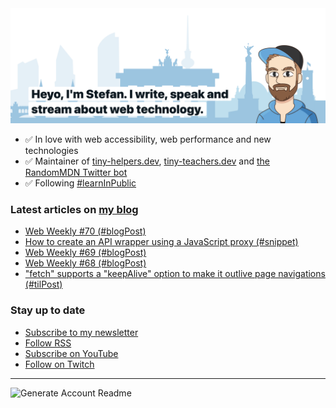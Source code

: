 <img alt="Heyo, I'm Stefan. I write and speak about web technology." src="https://raw.githubusercontent.com/stefanjudis/stefanjudis/main/screenshot.png">

- ✅ In love with web accessibility, web performance and new technologies
- ✅ Maintainer of [tiny-helpers.dev](https://tiny-helpers.dev), [tiny-teachers.dev](https://tiny-teachers.dev/) and [the RandomMDN Twitter bot](https://twitter.com/randomMDN)
- ✅ Following [#learnInPublic](https://www.stefanjudis.com/today-i-learned/)
### Latest articles on [my blog](https://www.stefanjudis.com)

<!-- BLOG-POST-LIST:START -->
- [Web Weekly #70 &lpar;#blogPost&rpar;](https://www.stefanjudis.com/blog/web-weekly-70/)
- [How to create an API wrapper using a JavaScript proxy &lpar;#snippet&rpar;](https://www.stefanjudis.com/snippets/how-to-create-an-api-wrapper-using-a-javascript-proxy/)
- [Web Weekly #69 &lpar;#blogPost&rpar;](https://www.stefanjudis.com/blog/web-weekly-69/)
- [Web Weekly #68 &lpar;#blogPost&rpar;](https://www.stefanjudis.com/blog/web-weekly-68/)
- [&quot;fetch&quot; supports a &quot;keepAlive&quot; option to make it outlive page navigations &lpar;#tilPost&rpar;](https://www.stefanjudis.com/today-i-learned/fetch-supports-a-keepalive-option-to-make-it-outlive-page-navigations/)
<!-- BLOG-POST-LIST:END -->

### Stay up to date

- [Subscribe to my newsletter](https://www.stefanjudis.com/newsletter/)
- [Follow RSS](https://www.stefanjudis.com/feeds/)
- [Subscribe on YouTube](https://youtube.com/c/stefanjudis)
- [Follow on Twitch](https://www.twitch.tv/stefanjudis)

---

![Generate Account Readme](https://github.com/stefanjudis/stefanjudis/workflows/Generate%20Account%20Readme/badge.svg)
